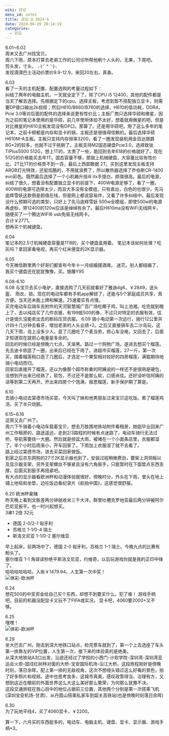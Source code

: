```yaml
---
wiki: 日记
menu_id: notes
title: 日记 @ 2024-6
date: 2024-06-28 20:14:19
categories:
  - 日记
---
```


6.01~6.02  
周末又去广州找宝贝。  
周六下雨，原本打算去老弟工作的公司诊所帮他刷个人头的，无果，下周吧。  
剪头发，寸头，╭(╯^╰)╮  
发现滴滴巴士活动价票价9.9-12.9，来回20左右，真香。

6.03  
看了一天的主机配置，配置选购的考量过程如下：  
纠结了两年的电脑主机，一天就全定下了，除了CPU i5 12400，其他的配件都是当天了解去选择。先根据定下的cpu，选择主板，考虑到暂不搭配独立显卡，则需要DP接口输出2k视频；然后H610/B660/B760的选择，H610的低功耗，DDR4，Pcie 3.0等对后面的配件的选择来说更有性价比；主板厂商只选择华硕和微星，因为之前的笔记本使用的是华硕，前几年使用体验不太好，想着就用微星的吧，但是对比微星的H610主板发现没有DP口，那算了。还是用华硕吧，用了这么多年的笔记本，之前卡顿都是内存和显卡的锅，主板还是很值得信赖的。最后选择华硕H610M-A主板。主板只支持内存频率3200，看了一圈发现装机用金百达银爵8G*2的较多，也就不过于挑剔了。主板支持M2固态硬盘Pcie3.0，选择致钛TiPlus5000 512G，想上1T的，太贵了一些，能回到去年618的价格就好了，现在512G的价格能买去年1T。固态容量不够，那就上机械硬盘，大容量比较有性价比，2T比1T的价格贵不到一百，最后上西部数据 2T。买到这里发现主板支持ARGB灯光特效，还挺炫酷的，不用就浪费了，所以散热器选择了乔伯斯CR-1400 evo彩色。既然最后选择了一个小机箱升技i8 itx手提白，颜值很高。最后的电源，纠结了很久，想着没有配置独立显卡的前提下，400W电源足够了，看了一圈，400W的电源可选择太少，而且大多没有全模组，只有直出，白色的也很少。先马逾辉雪妖这款倒是颜值在线，但是网上都说容易炸，又看了许多纠结中。最后发现没什么预期可选的类型，只好上了先马逾辉雪妖 500w全模组，即使500w的电源再虚标，带12400的120w应该是绰绰有余了。最后H610ma没有WiFi无线网卡，随便买了一个腾达WIFI6 usb免驱无线网卡。  
合计￥2771。  
想再买个机械键盘。

6.04  
笔记本的2.5寸机械硬盘容量是1TB的，买个硬盘盒用着。
笔记本该如何处理？吃灰吗？拿回家看电视，再买个红米便宜的2K显示器。

6.05  
今天微信群里两个好哥们都宣布今年十一月结婚摆酒席。
迷茫。别人都结婚了，我买个键盘还在犹犹豫豫，买。银雕Y95

6.08-6.10  
6.08 与宝贝去买小电驴，直接选购了几天前就看好了雅迪dg6，￥2849，送头盔、 雨衣、锁。现在的电动车都有手机app解锁了，还能与5个家庭成员共享，真方便。当天还未能上牌和解速。25速着实有点慢。  
买完电动车后骑车去附件的天河智慧城广百广场吃椰子鸡，叫上池湘。吃完就到晚上了，去以纯店买了几件衣服，有199抵500的券，不过只对特定的衣服有效，估计是很久没能卖出去的断码压货衣服。
6.09 骑小电动第一次远行，骑行12公里共计四十几分钟去看牙，增加老弟的人头业绩+2。之后又直接骑车去二沙岛玩，这几天下雨，岛上没多少人。逛了几圈吃了个麦当劳，担心车没电，又回去了，后面才知道现在就担心电量是多余的。  
回去的时候已经是傍晚六七点，天渐黑。路过一个购物广场，遂进去想买个榴莲。先去迪卡侬逛了一圈，出来后已经在下雨了。进超市买榴莲，27一斤，第一次买，围着榴莲档口逛了几圈后，才选定一个果型相对较好的四房榴莲，满载期待地骑小电动而归。  
回家后直接开了榴莲，还以为像那个超市称重的阿姨说的一样还不是很熟是硬包，没想到开出来已经熟了，软包，不过还不是那么软，口感尚佳。还好没听信阿姨的话等到第二天再开。开出来四房个个饱满，报恩榴莲，新手保护期了算是。  

6.10   
去骑小电动去棠德市场买菜，今天叫了妹和他男朋友过来宝贝这吃饭。煮了榴莲鸡汤，买了半只烧鹅。

6.15~6.16  
这周又去广州了。  
周六下午骑着小电动车载着宝贝，想去万胜围地铁站附件看租房，她姐毕业回来广州工作租房的，路途遥远，走到2/3路程的时候有点迷路了，电动车骑行无法过桥，导航需要绕一大圈。然后就是倾盆大雨，被堵在一个小面条店里，衣服都湿了。半个小时后雨渐小，开车回家了，下雨加上衣服湿了就不去看了。  
路上经过棠德市场，进去买菜回家做饭。  
到家之后京东网购的27寸2K显示器也到了，安装过程稍微费劲，要架上洞洞板以及显示器支架，另外支架螺丝不够紧且没有六角扳手，只能暂时在下面垫点东西支撑，后面买到扳手再扭紧吧。  
有大点的显示器看欧洲杯和动漫体验就很好。傍晚时分，外头在下雨，里头在地上铺上地毯和坐垫，边吃饭边看纪录片《航拍中国》，这感觉很舒服。

6.20 欧洲杯豪赌  
昨天晚上看到文胜差两分钟就收米三千大洋，群里吐槽克罗地亚最后两分钟被阿尔巴尼亚扳平。也一时兴起想买。  
3串1  2倍  32元
- 德国 2-0/2-1 匈牙利
- 苏格兰 1-1/0-4 瑞士
- 斯洛文尼亚 1-1/0-2 塞尔维亚  
  
早上起床，前两场中了，德国 2-0 匈牙利，苏格兰 1-1 瑞士。今晚九点的比赛有盼头了。  
塞尔维亚 1-1 角球读秒绝平斯洛文尼亚，约维奇，以后玩游戏你就是我的正印中锋了。  
哈哈哈哈哈哈，入账￥1479.94，人生第一次中奖！  
![体彩-欧洲杯](zhonjiang.jpg)

 
6.24   
想花500的中奖资金给自己买个东西，却想不到要买什么，犯了难！
游戏手柄吧，目前的机器没配显卡又玩不了FIFA或实况。
显卡吧，4060要2000+又不够。

6.25  
嘿嘿！  
![体彩-欧洲杯](zhonjiang2.png)

6.29  
坐大巴去广州，刚去到深大地铁口站点，检完票车就到了，第一个上去选座了车头第一排靠左的VIP位置，人生第一次，接下来的体验真的是绝美。  
从深大地铁站A3口出发，沿途还经过了学校的小西门-计软学院-深圳湾-深圳湾亚运会火炬-固戍红树林对面的大桥-宝安国际机场-沿江大桥。这段旅程刚好是傍晚时刻，落日余晖，配上第一排的无敌视角，这次不想镜头错过这么好看的景色，拍了好多照片和视频。途中也思考良多，这城市真美，感叹政策得当、治理有方，又想到这近在眼前的外面世界这么大这么美好那么繁荣，为何那么犹豫不决。  
这段交通旅程在我心目中的地位占据前三位置，其他两个分别是第一次搭乘飞机(深圳宝安机场-甘肃)、从丹霞山搭乘私家车到韶关高铁站(也是傍晚时刻落日余晖)  

6.30  
为了玩地平线4，买了4060显卡，￥2200。

算一下，六月买的东西挺多的，电动车、电脑主机、键盘、显卡、显示器、游戏手柄*3。
